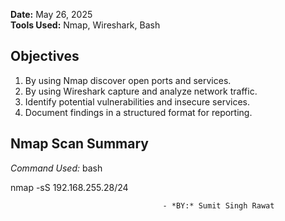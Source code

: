 **Date:** May 26, 2025  
**Tools Used:** Nmap, Wireshark, Bash

## Objectives

1. By using Nmap discover open ports and services.
2. By using Wireshark capture and analyze network traffic.
3. Identify potential vulnerabilities and insecure services.
4. Document findings in a structured format for reporting.

## Nmap Scan Summary

*Command Used:*
bash

nmap -sS 192.168.255.28/24  

                                      - *BY:* Sumit Singh Rawat
